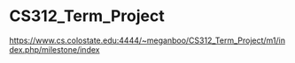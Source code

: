 # CS312_Term_Project
https://www.cs.colostate.edu:4444/~meganboo/CS312_Term_Project/m1/index.php/milestone/index
